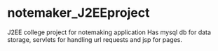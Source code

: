 # notemaker_J2EEproject
J2EE college project for notemaking application
Has mysql db for data storage, servlets for handling url requests and jsp for pages.
